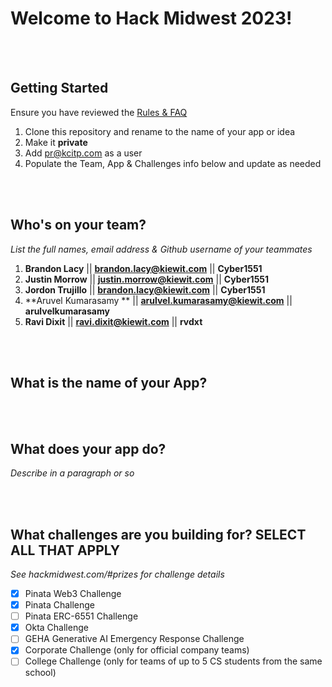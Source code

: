 # Welcome to Hack Midwest 2023!
<br /><br />


## Getting Started
Ensure you have reviewed the [Rules & FAQ](https://hackmidwest.com/#faq)
1. Clone this repository and rename to the name of your app or idea
2. Make it **private**
3. Add pr@kcitp.com as a user
4. Populate the Team, App & Challenges info below and update as needed

<br /><br />

## Who's on your team?
*List the full names, email address & Github username of your teammates*

1.   **Brandon Lacy**  || **brandon.lacy@kiewit.com** || **Cyber1551**
2.   **Justin Morrow**  || **justin.morrow@kiewit.com** || **Cyber1551**
3.   **Jordon Trujillo**  || **brandon.lacy@kiewit.com** || **Cyber1551**
4.   **Aruvel Kumarasamy **  || **arulvel.kumarasamy@kiewit.com** || **arulvelkumarasamy**
5.   **Ravi Dixit**  || **ravi.dixit@kiewit.com** || **rvdxt**

<br /><br />


## What is the name of your App?

<br /><br />
## What does your app do?
*Describe in a paragraph or so*

<br /><br />


## What challenges are you building for? SELECT ALL THAT APPLY
*See hackmidwest.com/#prizes for challenge details*
- [X]  Pinata Web3 Challenge
- [X]  Pinata Challenge
- [ ]  Pinata ERC-6551 Challenge
- [X]  Okta Challenge
- [ ]  GEHA Generative AI Emergency Response Challenge
- [X]  Corporate Challenge (only for official company teams)
- [ ]  College Challenge (only for teams of up to 5 CS students from the same school)

<br /><br />




